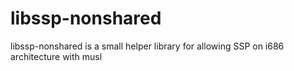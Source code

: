 # libssp-nonshared
libssp-nonshared is a small helper library for allowing SSP on i686 architecture with musl
